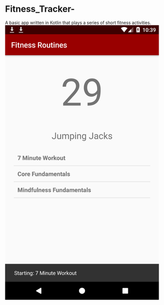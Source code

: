 ﻿# Fitness_Tracker-
A basic app written in Kotlin that plays a series of short fitness activities. 
![Screenshot](https://github.com/user1342/Fitness_Tracker/blob/master/Screenshots/Screenshot_1554629951.png?raw=true)
